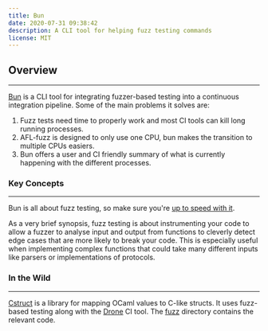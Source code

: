 ```yaml
---
title: Bun
date: 2020-07-31 09:38:42
description: A CLI tool for helping fuzz testing commands
license: MIT
---
```


## Overview

---

[Bun](https://github.com/yomimono/ocaml-bun) is a CLI tool for integrating fuzzer-based testing into a continuous integration pipeline. Some of the main problems it solves are: 

1. Fuzz tests need time to properly work and most CI tools can kill long running processes. 
2. AFL-fuzz is designed to only use one CPU, bun makes the transition to multiple CPUs easiers. 
3. Bun offers a user and CI friendly summary of what is currently happening with the different processes.

### Key Concepts

---

Bun is all about fuzz testing, so make sure you're [up to speed with it](/workflows/fuzz-testing-your-project). 

As a very brief synopsis, fuzz testing is about instrumenting your code to allow a fuzzer to analyse input and output from functions to cleverly detect edge cases that are more likely to break your code. This is especially useful when implementing complex functions that could take many different inputs like parsers or implementations of protocols. 


### In the Wild

---

[Cstruct](https://github.com/mirage/ocaml-cstruct) is a library for mapping OCaml values to C-like structs. It uses fuzz-based testing along with the [Drone](https://drone.io/) CI tool. The [fuzz](https://github.com/mirage/ocaml-cstruct/tree/master/fuzz) directory contains the relevant code.  
